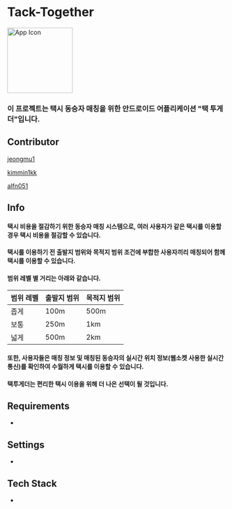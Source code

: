 # Tack-Together

<p align = left> <img width="150" alt="App Icon" src="https://user-images.githubusercontent.com/101302590/232203145-b179c27f-2062-45ba-a31c-7bb807d50807.png" /> </p>

### 이 프로젝트는 택시 동승자 매칭을 위한 안드로이드 어플리케이션 "택 투게더"입니다.

## Contributor
[jeongmu1](https://github.com/jeongmu1)

[kimmin1kk](https://github.com/kimmin1kk)

[alfn051](https://github.com/alfn051)

## Info

#### 택시 비용을 절감하기 위한 동승자 매칭 시스템으로, 여러 사용자가 같은 택시를 이용할 경우 택시 비용을 절감할 수 있습니다.

#### 택시를 이용하기 전 출발지 범위와 목적지 범위 조건에 부합한 사용자끼리 매칭되어 함께 택시를 이용할 수 있습니다.

#### 범위 레벨 별 거리는 아래와 같습니다.

| 범위 레벨 | 출발지 범위 | 목적지 범위 |
| --------- | ----------- | ----------- |
| 좁게      | 100m        | 500m        |
| 보통      | 250m        | 1km         |
| 넓게      | 500m        | 2km         |

#### 또한, 사용자들은 매칭 정보 및 매칭된 동승자의 실시간 위치 정보(웹소켓 사용한 실시간 통신)를 확인하여 수월하게 택시를 이용할 수 있습니다.

#### 택투게더는 편리한 택시 이용을 위해 더 나은 선택이 될 것입니다.

## Requirements
+ 

## Settings
+ 
## Tech Stack
+ 
